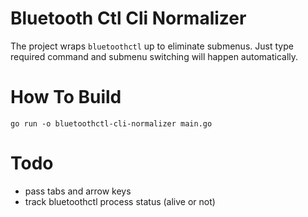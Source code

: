 # Bluetooth Ctl Cli Normalizer
The project wraps `bluetoothctl` up to eliminate submenus. Just type required command and submenu switching will happen automatically.

# How To Build
```
go run -o bluetoothctl-cli-normalizer main.go
```

# Todo
* pass tabs and arrow keys
* track bluetoothctl process status (alive or not)
